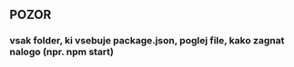 ## POZOR

### vsak folder, ki vsebuje package.json, poglej file, kako zagnat nalogo (npr. npm start)